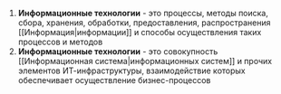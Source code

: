 1. **Информационные технологии** - это процессы, методы поиска, сбора, хранения, обработки, предоставления, распространения [[Информация|информации]] и способы осуществления таких процессов и методов
2. **Информационные технологии** - это совокупность [[Информационная система|информационных систем]] и прочих элементов ИТ-инфраструктуры, взаимодействие которых обеспечивает осуществление бизнес-процессов

